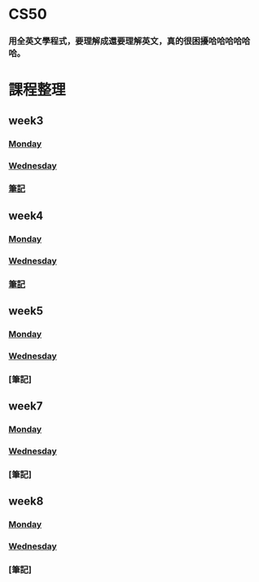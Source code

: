 # CS50
### 用全英文學程式，要理解成還要理解英文，真的很困擾哈哈哈哈哈哈。
# 課程整理

## week3
### [Monday](https://www.youtube.com/watch?v=xqhcVALTw54)
### [Wednesday](https://www.youtube.com/watch?v=YxgI7ll4Xtg)
### [筆記](https://github.com/shunlinnn/shunlinnn/blob/master/CS50/week3.md)
## week4
### [Monday](https://www.youtube.com/watch?v=8IZ9r5kmS3Y)
### [Wednesday](https://www.youtube.com/watch?v=lw1U7CvmjoU)
### [筆記](https://github.com/shunlinnn/shunlinnn/blob/master/CS50/week4.md)
## week5
### [Monday](http://www.youtube.com/watch?v=IEuvKVjw2oM)
### [Wednesday](http://www.youtube.com/watch?v=atBMLJdSKBo)
### [筆記]
## week7
### [Monday](http://www.youtube.com/watch?v=RUAsmwYC2mc)
### [Wednesday](http://www.youtube.com/watch?v=QWnZpgZKOoc)
### [筆記]
## week8
### [Monday](https://www.youtube.com/watch?v=9qvt6MwBKZQ)
### [Wednesday](http://www.youtube.com/watch?v=ihmHDZKOkA8)
### [筆記]

